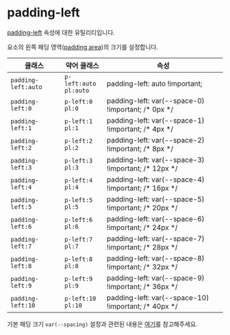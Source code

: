 # padding-left

[padding-left](https://developer.mozilla.org/en-US/docs/Web/CSS/padding-left) 속성에 대한 유틸리티입니다.

요소의 왼쪽 패딩 영역([padding area](https://developer.mozilla.org/en-US/docs/Web/CSS/CSS_box_model/Introduction_to_the_CSS_box_model#padding_area))의 크기를 설정합니다.

<table>
  <thead>
    <tr>
      <th scope="col">클래스</th>
      <th scope="col">약어 클래스</th>
      <th scope="col">속성</th>
    </tr>
  </thead>
  <tbody>
  <tr>
  <td><code>padding-left:auto</code></td>
  <td><code>p-left:auto</code><br><code>pl:auto</code></td>
  <td><span class="code">padding-left: auto !important;</span></td>
</tr>
<tr>
  <td><code>padding-left:0</code></td>
  <td><code>p-left:0</code><br><code>pl:0</code></td>
  <td><span class="code">padding-left: var(--space-0) !important;</span> <span class="c:weak">/* 0px */</span></td>
</tr>
<tr>
  <td><code>padding-left:1</code></td>
  <td><code>p-left:1</code><br><code>pl:1</code></td>
  <td><span class="code">padding-left: var(--space-1) !important;</span> <span class="c:weak">/* 4px */</span></td>
</tr>
<tr>
  <td><code>padding-left:2</code></td>
  <td><code>p-left:2</code><br><code>pl:2</code></td>
  <td><span class="code">padding-left: var(--space-2) !important;</span> <span class="c:weak">/* 8px */</span></td>
</tr>
<tr>
  <td><code>padding-left:3</code></td>
  <td><code>p-left:3</code><br><code>pl:3</code></td>
  <td><span class="code">padding-left: var(--space-3) !important;</span> <span class="c:weak">/* 12px */</span></td>
</tr>
<tr>
  <td><code>padding-left:4</code></td>
  <td><code>p-left:4</code><br><code>pl:4</code></td>
  <td><span class="code">padding-left: var(--space-4) !important;</span> <span class="c:weak">/* 16px */</span></td>
</tr>
<tr>
  <td><code>padding-left:5</code></td>
  <td><code>p-left:5</code><br><code>pl:5</code></td>
  <td><span class="code">padding-left: var(--space-5) !important;</span> <span class="c:weak">/* 20px */</span></td>
</tr>
<tr>
  <td><code>padding-left:6</code></td>
  <td><code>p-left:6</code><br><code>pl:6</code></td>
  <td><span class="code">padding-left: var(--space-6) !important;</span> <span class="c:weak">/* 24px */</span></td>
</tr>
<tr>
  <td><code>padding-left:7</code></td>
  <td><code>p-left:7</code><br><code>pl:7</code></td>
  <td><span class="code">padding-left: var(--space-7) !important;</span> <span class="c:weak">/* 28px */</span></td>
</tr>
<tr>
  <td><code>padding-left:8</code></td>
  <td><code>p-left:8</code><br><code>pl:8</code></td>
  <td><span class="code">padding-left: var(--space-8) !important;</span> <span class="c:weak">/* 32px */</span></td>
</tr>
<tr>
  <td><code>padding-left:9</code></td>
  <td><code>p-left:9</code><br><code>pl:9</code></td>
  <td><span class="code">padding-left: var(--space-9) !important;</span> <span class="c:weak">/* 36px */</span></td>
</tr>
<tr>
  <td><code>padding-left:10</code></td>
  <td><code>p-left:10</code><br><code>pl:10</code></td>
  <td><span class="code">padding-left: var(--space-10) !important;</span> <span class="c:weak">/* 40px */</span></td>
</tr>

  </tbody>

</table>

기본 패딩 크기 `var(--spacing)` 설정과 관련된 내용은 [여기](/guide/css-variable-list.html#gap)를 참고해주세요.